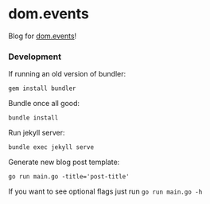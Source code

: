 # dom.events

Blog for [dom.events](https://dom.events)!

### Development

If running an old version of bundler:

`gem install bundler`

Bundle once all good:

`bundle install`

Run jekyll server:

`bundle exec jekyll serve`

Generate new blog post template:

`go run main.go -title='post-title'`

If you want to see optional flags just run `go run main.go -h`
